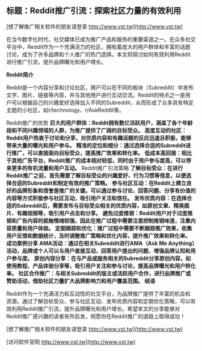 ## **标题：Reddit推广引流：探索社区力量的有效利用**

[想了解推广相关软件的朋友请登录 http://www.vst.tw](http://www.vst.tw)

在当今数字化时代，社交媒体已成为推广产品和服务的重要渠道之一。在众多社交平台中，Reddit作为一个充满活力的社区，拥有着庞大的用户群体和丰富的话题讨论，成为了许多品牌和个人推广的热门选择。本文将探讨如何有效利用Reddit进行推广引流，提升品牌曝光和用户增长。

**Reddit简介**

Reddit是一个内容分享和讨论社区，用户可以在不同的板块（Subreddit）中发布文字、图片、链接等内容，并与其他用户进行互动交流。Reddit的特点之一是用户可以根据自己的兴趣爱好选择加入不同的Subreddit，从而形成了众多具有特定主题的小社区，如r/technology、r/AskReddit等。

Reddit推广的优势
**巨大的用户群体：Reddit拥有数亿活跃用户，涵盖了各个年龄段和不同兴趣领域的人群，为推广提供了广阔的目标受众。**
**高度互动的社区：Reddit用户热衷于讨论和分享，对优质内容和有趣话题的反应迅速且积极，能够带来大量的曝光和用户参与。**
**精准的定位和细分：通过选择合适的Subreddit进行推广，可以直接面向目标受众，提高推广效果和转化率。**
**低成本高回报：相比于其他广告平台，Reddit推广的成本相对较低，同时由于用户参与度高，可以带来更多的有机流量和用户互动。**
Reddit推广引流策略
**了解目标受众：在进行Reddit推广之前，首先需要了解目标受众的兴趣爱好、行为习惯等信息，以便选择合适的Subreddit和制定有效的推广策略。**
**参与社区互动：在Reddit上建立良好的品牌形象和信誉是推广的关键。可以通过参与讨论、回答问题、分享有价值的内容等方式积极参与社区互动，吸引用户关注和信任。**
**发布优质内容：在选择合适的Subreddit后，需要发布与目标受众相关的优质内容，如原创文章、精美图片、有趣视频等，吸引用户点击和分享。**
**避免过度推销：Reddit用户对于过度推销和广告内容的抵触情绪较强，因此在推广过程中需要注意控制推销味道，注重内容质量和用户体验。**
**定期跟踪和优化：推广过程中需要不断跟踪推广效果，收集用户反馈和数据统计，及时调整推广策略和优化内容，提升推广效果和转化率。**
**成功案例分享**
**AMA活动：通过在相关Subreddit进行AMA（Ask Me Anything）活动，品牌或个人可以与用户直接互动，回答用户提出的问题，增强品牌认知和用户参与度。**
**原创内容分享：在与产品或服务相关的Subreddit分享原创内容，如使用教程、产品体验分享等，吸引用户关注和参与讨论，提高品牌曝光和用户转化率。**
**社区合作推广：与相关Subreddit的版主或活跃用户合作，进行品牌推广或赞助活动，借助社区力量扩大品牌影响力和用户覆盖范围。**
**结语**

Reddit作为一个充满活力和互动性的社交平台，为品牌推广提供了丰富的机会和资源。通过了解目标受众、参与社区互动、发布优质内容和定期优化策略，可以有效利用Reddit推广引流，提升品牌曝光和用户增长。希望本文的分享能够对Reddit推广感兴趣的读者有所启发，祝愿你在Reddit推广的道路上取得成功！

[想了解推广相关软件的朋友请登录 http://www.vst.tw](http://www.vst.tw)


[访问软件官网 http://www.vst.tw](http://www.vst.tw)

